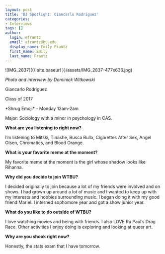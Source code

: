```yaml
---
layout: post
title: 'DJ Spotlight: Giancarlo Rodriguez'
categories:
- Interviews
tags: []
author:
  login: efrantz
  email: efrantz@bu.edu
  display_name: Emily Frantz
  first_name: Emily
  last_name: Frantz
---
```

![IMG_2837]({{ site.baseurl }}/assets/IMG_2837-477x636.jpg)

_Photo and interview by Dominick Witkowski_

Giancarlo Rodriguez

Class of 2017

\*Shrug Emoji\* - Monday 12am-2am

Major: Sociology with a minor in psychology in CAS.

**What are you listening to right now?**

I’m listening to Mitski, Tinashe, Busca Bulla, Cigarettes After Sex, Angel Olsen, Chromatics, and Blood Orange.

**What is your favorite meme at the moment?**

My favorite meme at the moment is the girl whose shadow looks like Rihanna.

**Why did you decide to join WTBU?**

I decided originally to join because a lot of my friends were involved and on shows. I had grown up around a lot of music and I wanted to keep up with my interests and hobbies surrounding music. I began doing it with my good friend Mariel. I interned sophomore year and got a show junior year.

**What do you like to do outside of WTBU?**

I love watching movies and being with friends. I also LOVE Ru Paul’s Drag Race. Other activities I enjoy doing is exploring and looking at queer art.

**Why are you shook right now?**

Honestly, the stats exam that I have tomorrow.